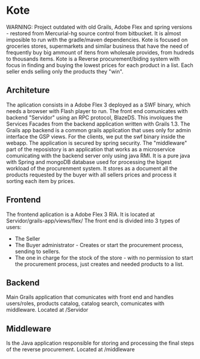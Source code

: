 # Kote
WARNING: Project outdated with old Grails, Adobe Flex and spring versions - restored from Mercurial-hg source control from bitbucket.
It is almost imposible to run with the gradle/maven dependencies.
Kote is focused on groceries stores, supermarkets and similar business that have the need of frequently buy big ammount of itens from 
wholesale provides, from hudreds to thousands items.
Kote is a Reverse procurement/biding system with focus in finding and buying the lowest prices for each product in a list.
Each seller ends selling only the products they "win".


## Architeture
The aplication consists in a Adobe Flex 3 deployed as a SWF binary, which needs a browser with Flash player to run.
The front end comunicates with backend "Servidor" using an RPC protocol, BlazeDS. This involques the Services Facades from
the backend application written with Grails 1.3.
The Grails app backend is a common grails application that uses only for admin interface the GSP views. For the clients, we put the swf binary inside the webapp.
The application is secured by spring security.
The "middleware" part of the reposistory is an application that works as a microservice comunicating with the backend server only using java RMI. 
It is a pure java with Spring and mongoDB database used for processing the bigest workload of the procurenment system. It stores as a document all the products requested by the buyer with all sellers prices
and process it sorting each item by prices.


## Frontend 
The frontend aplication is a Adobe Flex 3 RIA. 
It is located at Servidor/grails-app/views/flex/
The front end is divided into 3 types of users:
- The Seller
- The Buyer administrator - Creates or start the procurement process, sending to sellers.
- The one in charge for the stock of the store - with no permission to start the procurement process, just creates and needed products to a list.

## Backend
Main Grails application that comunicates with front end and handles users/roles, products catalog, catalog search, comunicates with middleware.
Located at /Servidor

## Middleware
Is the Java application responsible for storing and processing the final steps of the reverse procurement.
Located at /middleware

